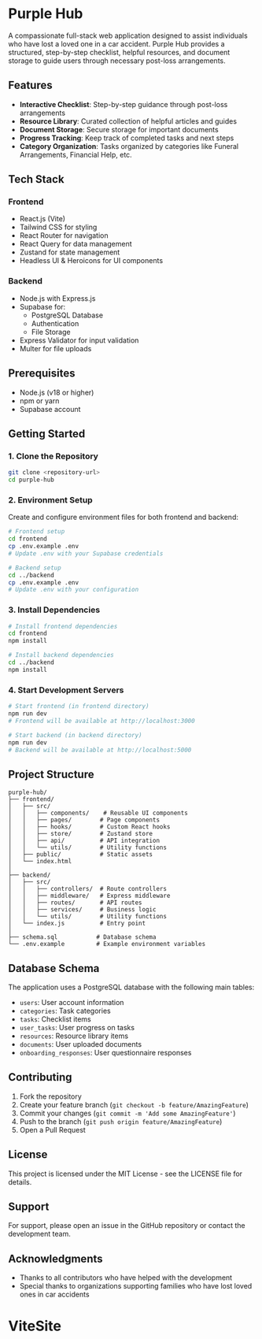 # Purple Hub

A compassionate full-stack web application designed to assist individuals who have lost a loved one in a car accident. Purple Hub provides a structured, step-by-step checklist, helpful resources, and document storage to guide users through necessary post-loss arrangements.

## Features

- **Interactive Checklist**: Step-by-step guidance through post-loss arrangements
- **Resource Library**: Curated collection of helpful articles and guides
- **Document Storage**: Secure storage for important documents
- **Progress Tracking**: Keep track of completed tasks and next steps
- **Category Organization**: Tasks organized by categories like Funeral Arrangements, Financial Help, etc.

## Tech Stack

### Frontend
- React.js (Vite)
- Tailwind CSS for styling
- React Router for navigation
- React Query for data management
- Zustand for state management
- Headless UI & Heroicons for UI components

### Backend
- Node.js with Express.js
- Supabase for:
  - PostgreSQL Database
  - Authentication
  - File Storage
- Express Validator for input validation
- Multer for file uploads

## Prerequisites

- Node.js (v18 or higher)
- npm or yarn
- Supabase account

## Getting Started

### 1. Clone the Repository

```bash
git clone <repository-url>
cd purple-hub
```

### 2. Environment Setup

Create and configure environment files for both frontend and backend:

```bash
# Frontend setup
cd frontend
cp .env.example .env
# Update .env with your Supabase credentials

# Backend setup
cd ../backend
cp .env.example .env
# Update .env with your configuration
```

### 3. Install Dependencies

```bash
# Install frontend dependencies
cd frontend
npm install

# Install backend dependencies
cd ../backend
npm install
```

### 4. Start Development Servers

```bash
# Start frontend (in frontend directory)
npm run dev
# Frontend will be available at http://localhost:3000

# Start backend (in backend directory)
npm run dev
# Backend will be available at http://localhost:5000
```

## Project Structure

```
purple-hub/
├── frontend/
│   ├── src/
│   │   ├── components/    # Reusable UI components
│   │   ├── pages/        # Page components
│   │   ├── hooks/        # Custom React hooks
│   │   ├── store/        # Zustand store
│   │   ├── api/          # API integration
│   │   └── utils/        # Utility functions
│   ├── public/           # Static assets
│   └── index.html
│
├── backend/
│   ├── src/
│   │   ├── controllers/  # Route controllers
│   │   ├── middleware/   # Express middleware
│   │   ├── routes/       # API routes
│   │   ├── services/     # Business logic
│   │   └── utils/        # Utility functions
│   └── index.js          # Entry point
│
├── schema.sql           # Database schema
└── .env.example         # Example environment variables
```

## Database Schema

The application uses a PostgreSQL database with the following main tables:
- `users`: User account information
- `categories`: Task categories
- `tasks`: Checklist items
- `user_tasks`: User progress on tasks
- `resources`: Resource library items
- `documents`: User uploaded documents
- `onboarding_responses`: User questionnaire responses

## Contributing

1. Fork the repository
2. Create your feature branch (`git checkout -b feature/AmazingFeature`)
3. Commit your changes (`git commit -m 'Add some AmazingFeature'`)
4. Push to the branch (`git push origin feature/AmazingFeature`)
5. Open a Pull Request

## License

This project is licensed under the MIT License - see the LICENSE file for details.

## Support

For support, please open an issue in the GitHub repository or contact the development team.

## Acknowledgments

- Thanks to all contributors who have helped with the development
- Special thanks to organizations supporting families who have lost loved ones in car accidents 
# ViteSite